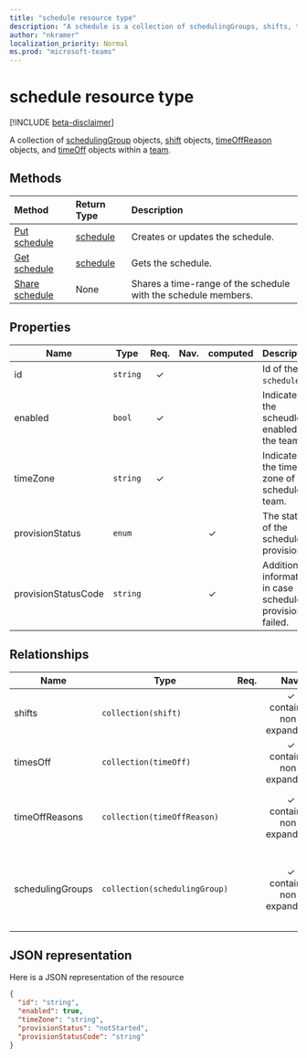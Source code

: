 ```yaml
---
title: "schedule resource type"
description: "A schedule is a collection of schedulingGroups, shifts, timeOffReasons and timesOff within a team."
author: "nkramer"
localization_priority: Normal
ms.prod: "microsoft-teams"
---
```


# schedule resource type

[!INCLUDE [beta-disclaimer](../../includes/beta-disclaimer.md)]

A collection of [schedulingGroup](schedulinggroup.md) objects, [shift](shift.md) objects, [timeOffReason](timeoffreason.md) objects, and [timeOff](timeoff.md) objects within a [team](../resources/team.md). 

## Methods

| Method       | Return Type  |Description|
|:---------------|:--------|:----------|
|[Put schedule](../api/schedule-put.md) | [schedule](schedule.md) | Creates or updates the schedule.|
|[Get schedule](../api/schedule-get.md) | [schedule](schedule.md) | Gets the schedule.|
|[Share schedule](../api/schedule-share-timerange.md) | None | Shares a time-range of the schedule with the schedule members.|

## Properties
|Name                   |Type           |Req.|Nav.|computed|Description                                                                                                                                      |
|-----------------------|---------------|:--:|:--:|--------|-------------------------------------------------------------------------------------------------------------------------------------------------|
| id			        |`string`  |✓   |  |  |Id of the `schedule`.|
| enabled 			    |`bool`    |✓   |   |  | Indicates if the scheudle is enabled for the team.|
| timeZone 		        |`string`  | ✓  |  |  | Indicates the time zone of the schedule team. |
| provisionStatus       |`enum`    |    |   |✓  | The status of the schedule provision. |
| provisionStatusCode   |`string`  |    |   |✓  | Additional information in case schedule provision failed. |


## Relationships
|Name                   |Type           |Req.|Nav.|computed|Description                                                                                                                                      |
|-----------------------|---------------|:--:|:--:|--------|-------------------------------------------------------------------------------------------------------------------------------------------------|
| shifts   |`collection(shift)`  |    |✓ contained non-expandable  |  | The shifts in the schedule. |
| timesOff   |`collection(timeOff)`  |    |✓ contained non-expandable   |  | The times off in the schedule. |
| timeOffReasons   |`collection(timeOffReason)`  |    |✓ contained non-expandable   |  | The set of reasons for a time off in the schedule. |
| schedulingGroups   |`collection(schedulingGroup)`  |    |✓ contained non-expandable   |  | The logical grouping of users in the schedule to groups (e.g. by roles). |


## JSON representation

Here is a JSON representation of the resource

<!-- {
  "blockType": "resource",
  "keyProperty": "id",
  "@odata.type": "microsoft.graph.schedule"
}-->

```json
{
  "id": "string",
  "enabled": true,
  "timeZone": "string",
  "provisionStatus": "notStarted",
  "provisionStatusCode": "string"
}
```


<!-- uuid: 8fcb5dbc-d5aa-4681-8e31-b001d5168d79
2015-10-25 14:57:30 UTC -->
<!--
{
  "type": "#page.annotation",
  "description": "schedule resource",
  "keywords": "",
  "section": "documentation",
  "tocPath": "",
  "suppressions": [
    "Error: /api-reference/beta/resources/schedule.md:\r\n      Exception processing links.\r\n    System.ArgumentException: Link Definition was null. Link text: !INCLUDE [beta-disclaimer](../../includes/beta-disclaimer.md)\r\n      at ApiDoctor.Validation.DocFile.get_LinkDestinations()\r\n      at ApiDoctor.Validation.DocSet.ValidateLinks(Boolean includeWarnings, String[] relativePathForFiles, IssueLogger issues, Boolean requireFilenameCaseMatch, Boolean printOrphanedFiles)"
  ]
}
-->
